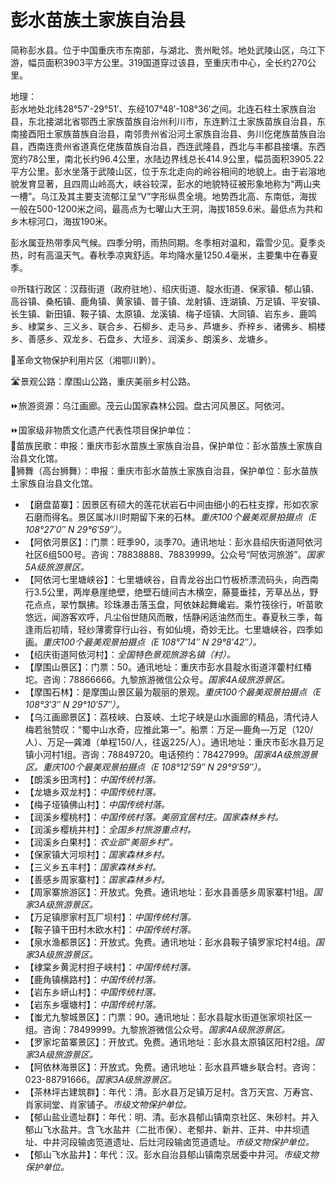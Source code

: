 # 彭水苗族土家族自治县  
简称彭水县。位于中国重庆市东南部，与湖北、贵州毗邻。地处武陵山区，乌江下游，幅员面积3903平方公里。319国道穿过该县，至重庆市中心，全长约270公里。  

地理：  
彭水地处北纬28°57′-29°51′、东经107°48′-108°36′之间。北连石柱土家族自治县，东北接湖北省鄂西土家族苗族自治州利川市，东连黔江土家族苗族自治县，东南接酉阳土家族苗族自治县，南邻贵州省沿河土家族自治县、务川仡佬族苗族自治县，西南连贵州省道真仡佬族苗族自治县，西连武隆县，西北与丰都县接壤。东西宽约78公里，南北长约96.4公里，水陆边界线总长414.9公里，幅员面积3905.22平方公里。彭水坐落于武陵山区，位于东北走向的岭谷相间的地貌上。由于岩溶地貌发育显著，且四周山岭高大，峡谷较深，彭水的地貌特征被形象地称为“两山夹一槽”。乌江及其主要支流郁江呈“V”字形纵贯全境。地势西北高、东南低，海拔一般在500-1200米之间，最高点为七曜山大王洞，海拔1859.6米。最低点为共和乡木棕河口，海拔190米。  

彭水属亚热带季风气候。四季分明，雨热同期。冬季相对温和，霜雪少见。夏季炎热，时有高温天气。春秋季凉爽舒适。年均降水量1250.4毫米，主要集中在春夏季。  

🌐所辖行政区：汉葭街道（政府驻地）、绍庆街道、靛水街道、保家镇、郁山镇、高谷镇、桑柘镇、鹿角镇、黄家镇、普子镇、龙射镇、连湖镇、万足镇、平安镇、长生镇、新田镇、鞍子镇、太原镇、龙溪镇、梅子垭镇、大同镇、岩东乡、鹿鸣乡、棣棠乡、三义乡、联合乡、石柳乡、走马乡、芦塘乡、乔梓乡、诸佛乡、桐楼乡、善感乡、双龙乡、石盘乡、大垭乡、润溪乡、朗溪乡、龙塘乡。  

🚩革命文物保护利用片区（湘鄂川黔）。  

🛣️景观公路：摩围山公路，重庆美丽乡村公路。  

⏩旅游资源：乌江画廊。茂云山国家森林公园。盘古河风景区。阿依河。  

⏩国家级非物质文化遗产代表性项目保护单位：  
🔸苗族民歌：申报：重庆市彭水苗族土家族自治县，保护单位：彭水苗族土家族自治县文化馆。  
🔸狮舞（高台狮舞）：申报：重庆市彭水苗族土家族自治县，保护单位：彭水苗族土家族自治县文化馆。  

* 【磨盘苗寨】：因景区有硕大的莲花状岩石中间由细小的石柱支撑，形如农家石磨而得名。景区属冰川时期留下来的石林。*重庆100个最美观景拍摄点（E 108°27′0″ N 29°6′59″）。*  
* 【阿依河景区】：门票：旺季90，淡季70。通讯地址：彭水县绍庆街道阿依河社区6组500号。咨询：78838888、78839999。公众号“阿依河旅游”。*国家5A级旅游景区。*  
* 【阿依河七里塘峡谷】：七里塘峡谷，自青龙谷出口竹板桥漂流码头，向西南行3.5公里，两岸悬崖绝壁，绝壁石缝间古木横空，藤蔓垂挂，芳草丛丛，野花点点，翠竹飘拂。珍珠瀑击落玉盘，阿依妹起舞巉岩。乘竹筏徐行，听苗歌悠远，闻游客欢呼，凡尘俗世随风而散，恬静闲适油然而生。春夏秋三季，每逢雨后初晴，轻纱薄雾穿行山谷，有如仙境，奇妙无比。七里塘峡谷，四季如画。*重庆100个最美观景拍摄点（E 108°7′14″ N 29°8′42″）。*  
* 【绍庆街道阿依河村】：*全国特色景观旅游名镇（村）。*  
* 【摩围山景区】：门票：50。通讯地址：重庆市彭水县靛水街道洋藿村红椿坨。咨询：78866666。九黎旅游微信公众号。*国家4A级旅游景区。*  
* 【摩围石林】：是摩围山景区最为靓丽的景观。*重庆100个最美观景拍摄点（E 108°3′3″ N 29°10′57″）。*  
* 【乌江画廊景区】：荔枝峡、白芨峡、土坨子峡是山水画廊的精品，清代诗人梅若翁赞叹：“蜀中山水奇，应推此第一”。船票：万足—鹿角—万足（120/人）、万足—龚滩（单程150/人，往返225/人）。通讯地址：重庆市彭水县万足镇小河村1组。咨询：78849720。电话预约：78427999。*国家4A级旅游景区。重庆100个最美观景拍摄点（E 108°12′59″ N 29°9′59″）。*  
* 【朗溪乡田湾村】：*中国传统村落。*  
* 【龙塘乡双龙村】：*中国传统村落。*  
* 【梅子垭镇佛山村】：*中国传统村落。*  
* 【润溪乡樱桃村】：*中国传统村落。美丽宜居村庄。国家森林乡村。*  
* 【润溪乡樱桃井村】：*全国乡村旅游重点村。*  
* 【润溪乡白果村】：*农业部“美丽乡村”。*  
* 【保家镇大河坝村】：*国家森林乡村。*  
* 【三义乡五丰村】：*国家森林乡村。*  
* 【善感乡周家寨村】：*国家森林乡村。*  
* 【周家寨旅游区】：开放式。免费。通讯地址：彭水县善感乡周家寨村1组。*国家3A级旅游景区。*  
* 【万足镇廖家村瓦厂坝村】：*中国传统村落。*  
* 【鞍子镇干田村木欧水村】：*中国传统村落。*  
* 【泉水渔都景区】：开放式。免费。通讯地址：彭水县鞍子镇罗家坨村4组。*国家3A级旅游景区。*  
* 【棣棠乡黄泥村担子峡村】：*中国传统村落。*  
* 【鹿角镇横路村】：*中国传统村落。*  
* 【岩东乡岍山村】：*中国传统村落。*  
* 【岩东乡堰塘村】：*中国传统村落。*  
* 【蚩尤九黎城景区】：门票：90。通讯地址：彭水县靛水街道张家坝社区一组。咨询：78499999。九黎旅游微信公众号。*国家4A级旅游景区。*  
* 【罗家坨苗寨景区】：开放式。免费。通讯地址：彭水县太原镇区阳村2组。*国家3A级旅游景区。*  
* 【阿依林海景区】：开放式。免费。通讯地址：彭水县芦塘乡联合村。咨询：023-88791666。*国家3A级旅游景区。*  
* 【茶林坪古建筑群】：年代：清。彭水县万足镇万足村。含万天宫、万寿宫、肖家祠堂、肖家铺子。*市级文物保护单位。*  
* 【郁山盐业遗址群】：年代：明、清。彭水县郁山镇南京社区、朱砂村。并入郁山飞水盐井。含飞水盐井（二批市保）、老郁井、新井、正井、中井坝遗址、中井河段输卤笕道遗址、后灶河段输卤笕道遗址。*市级文物保护单位。*  
* 【郁山飞水盐井】：年代：汉。彭水自治县郁山镇南京居委中井河。*市级文物保护单位。*  